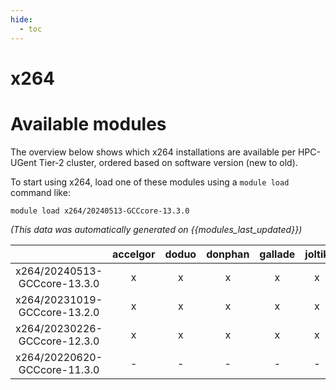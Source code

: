 ```yaml
---
hide:
  - toc
---
```


x264
====

# Available modules


The overview below shows which x264 installations are available per HPC-UGent Tier-2 cluster, ordered based on software version (new to old).

To start using x264, load one of these modules using a `module load` command like:

```shell
module load x264/20240513-GCCcore-13.3.0
```

*(This data was automatically generated on {{modules_last_updated}})*

| |accelgor|doduo|donphan|gallade|joltik|litleo|shinx|
| :---: | :---: | :---: | :---: | :---: | :---: | :---: | :---: |
|x264/20240513-GCCcore-13.3.0|x|x|x|x|x|x|x|
|x264/20231019-GCCcore-13.2.0|x|x|x|x|x|x|x|
|x264/20230226-GCCcore-12.3.0|x|x|x|x|x|x|x|
|x264/20220620-GCCcore-11.3.0|-|-|-|-|-|x|x|
